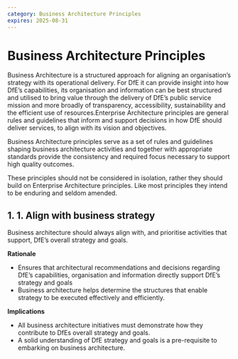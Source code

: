 ```yaml
---
category: Business Architecture Principles
expires: 2025-08-31
---
```

# Business Architecture Principles

Business Architecture is a structured approach for aligning an organisation’s strategy with its operational delivery. For DfE it can provide insight into how DfE’s capabilities, its organisation and information can be best structured and utilised to bring value through the delivery of DfE’s public service mission and more broadly of transparency, accessibility, sustainability and the efficient use of resources.Enterprise Architecture principles are general rules and guidelines that inform and support decisions in how DfE should deliver services, to align with its vision and objectives. 

Business Architecture principles serve as a set of rules and guidelines shaping business architecture activities and together with appropriate standards provide the consistency and required focus necessary to support high quality outcomes.

These principles should not be considered in isolation, rather they should build on Enterprise Architecture principles. Like most principles they intend to be enduring and seldom amended.


## 1. 1.	Align with business strategy

Business architecture should always align with, and prioritise activities that support, DfE’s overall strategy and goals.

**Rationale**

*	Ensures that architectural recommendations and decisions regarding DfE’s capabilities, organisation and information directly support DfE’s strategy and goals
*	Business architecture helps determine the structures that enable strategy to be executed effectively and efficiently.

**Implications**

*	All business architecture initiatives must demonstrate how they contribute to DfEs overall strategy and goals.
*	A solid understanding of DfE strategy and goals is a pre-requisite to embarking on business architecture.
